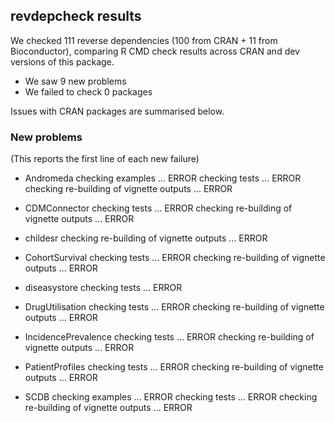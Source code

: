 ## revdepcheck results

We checked 111 reverse dependencies (100 from CRAN + 11 from Bioconductor), comparing R CMD check results across CRAN and dev versions of this package.

 * We saw 9 new problems
 * We failed to check 0 packages

Issues with CRAN packages are summarised below.

### New problems
(This reports the first line of each new failure)

* Andromeda
  checking examples ... ERROR
  checking tests ... ERROR
  checking re-building of vignette outputs ... ERROR

* CDMConnector
  checking tests ... ERROR
  checking re-building of vignette outputs ... ERROR

* childesr
  checking re-building of vignette outputs ... ERROR

* CohortSurvival
  checking tests ... ERROR
  checking re-building of vignette outputs ... ERROR

* diseasystore
  checking tests ... ERROR

* DrugUtilisation
  checking tests ... ERROR
  checking re-building of vignette outputs ... ERROR

* IncidencePrevalence
  checking tests ... ERROR
  checking re-building of vignette outputs ... ERROR

* PatientProfiles
  checking tests ... ERROR
  checking re-building of vignette outputs ... ERROR

* SCDB
  checking examples ... ERROR
  checking tests ... ERROR
  checking re-building of vignette outputs ... ERROR

